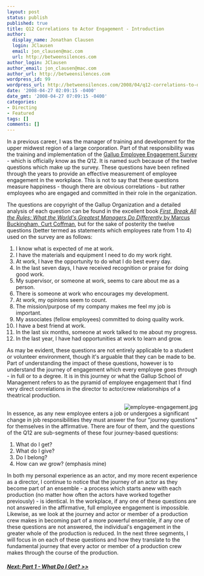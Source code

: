 ```yaml
---
layout: post
status: publish
published: true
title: Q12 Correlations to Actor Engagement - Introduction
author:
  display_name: Jonathan Clausen
  login: JClausen
  email: jon_clausen@mac.com
  url: http://betweensilences.com
author_login: JClausen
author_email: jon_clausen@mac.com
author_url: http://betweensilences.com
wordpress_id: 99
wordpress_url: http://betweensilences.com/2008/04/q12-correlations-to-directing-introduction/
date: '2008-04-27 02:09:15 -0400'
date_gmt: '2008-04-27 07:09:15 -0400'
categories:
- Directing
- Featured
tags: []
comments: []
---
```

<p>
In a previous career, I was the manager of training and development for the upper midwest region of a large corporation.  Part of that responsibility was the training and implementation of the <a href="http://www.gallup.com/consulting/52/Employee-Engagement.aspx?gclid=CKiGg-mE_pICFSB7IgodZ0q-Bw">Gallup Employee Engagement Survey</a> - which is officially know as the Q12.   It is named such because of the twelve questions which make up the survey.  These questions have been refined through the years to provide an effective measurement of employee engagement in the workplace.   This is not to say that these questions measure happiness - though there are obvious correlations - but rather employees who are engaged and committed in their role in the organization.</p>
<p>
The questions are copyright of the Gallup Organization and a detailed analysis of each question can be found in the excellent book <a href="http://www.amazon.com/gp/redirect.html%3FASIN=0684852861%26tag=blogezods-20%26lcode=xm2%26cID=2025%26ccmID=165953%26location=/o/ASIN/0684852861%253FSubscriptionId=0PZ7TM66EXQCXFVTMTR2"><cite>First, Break All the Rules: What the World's Greatest Managers Do Differently</cite> by Marcus Buckingham, Curt Coffman</a>, but for the sake of posterity the twelve questions (better termed as statements which employees rate from 1 to 4) used on the survey are as follows:</p>
<ol>
<li>I know what is expected of me at work.</li>
<li>I have the materials and equipment I need to do my work right.</li>
<li>At work, I have the opportunity to do what I do best every day.</li>
<li>In the last seven days, I have received recognition or praise for doing good work.</li>
<li>My supervisor, or someone at work, seems to care about me as a person.</li>
<li>There is someone at work who encourages my development.</li>
<li>At work, my opinions seem to count.</li>
<li>The mission/purpose of my company makes me feel my job is important.</li>
<li>My associates (fellow employees) committed to doing quality work.</li>
<li>I have a best friend at work.</li>
<li>In the last six months, someone at work talked to me about my progress.</li>
<li>In the last year, I have had opportunities at work to learn and grow.</li>
</ol>
<p>
As may be evident, these questions are not entirely applicable to a student or volunteer environment, though it's arguable that they can be made to be.  Part of understanding the impact of these questions, however is to understand the journey of engagement which every employee goes through - in full or to a degree.   It is in this journey or what the Gallup School of Management refers to as the pyramid of employee engagement that I find very direct correlations in the director to actor/crew relationships of a theatrical production.</p>
<p>
<img src="http://betweensilences.com/wp-content/uploads/2008/04/employee-engagement.jpg" alt="employee-engagement.jpg" title="employee-engagement.jpg" align="right" /><br />
In essence, as any new employee enters a job or undergoes a significant change in job responsibilities they must answer the four "journey questions" for themselves in the affirmative.  There are four of them, and the questions of the Q12 are sub-segments of these four journey-based questions:</p>
<ol>
<li>What do I get?</li>
<li>What do I give?</li>
<li>Do I belong?</li>
<li>How can <em>we</em> grow? (emphasis mine)</li>
</ol>
<p>
In both my personal experience as an actor, and my more recent experience as a director, I continue to notice that the journey of an actor as they become part of an ensemble - a process which starts anew with each production (no matter how often the actors have worked together previously) - is identical.  In the workplace, if any one of these questions are not answered in the affirmative, full employee engagement is impossible.  Likewise, as we look at the journey and actor or member of a production crew makes in becoming part of a more powerful ensemble, if any one of these questions are not answered, the individual's engagement in the greater whole of the production is reduced.   In the next three segments, I will focus in on each of these questions and how they translate to the fundamental journey that every actor or member of a production crew makes through the course of the production.</p>
<h5><a href="http://betweensilences.com/2008/04/q12-correlations-to-actor-engagement-what-do-i-get/">Next:  Part 1 - What Do I Get?  &gt;&gt;</a></h5>
